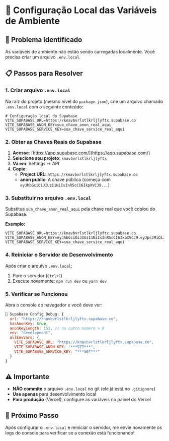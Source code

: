 # 🔧 Configuração Local das Variáveis de Ambiente

## 🚨 Problema Identificado
As variáveis de ambiente não estão sendo carregadas localmente. Você precisa criar um arquivo `.env.local`.

## 📋 Passos para Resolver

### 1. **Criar arquivo `.env.local`**
Na raiz do projeto (mesmo nível do `package.json`), crie um arquivo chamado `.env.local` com o seguinte conteúdo:

```env
# Configuração local do Supabase
VITE_SUPABASE_URL=https://knavbvrlstlkrljlyftx.supabase.co
VITE_SUPABASE_ANON_KEY=sua_chave_anon_real_aqui
VITE_SUPABASE_SERVICE_KEY=sua_chave_service_real_aqui
```

### 2. **Obter as Chaves Reais do Supabase**
1. **Acesse**: [https://app.supabase.com/](https://app.supabase.com/)
2. **Selecione seu projeto**: `knavbvrlstlkrljlyftx`
3. **Vá em**: Settings → API
4. **Copie**:
   - **Project URL**: `https://knavbvrlstlkrljlyftx.supabase.co`
   - **anon public**: A chave pública (começa com `eyJhbGciOiJIUzI1NiIsInR5cCI6IkpXVCJ9...`)

### 3. **Substituir no arquivo `.env.local`**
Substitua `sua_chave_anon_real_aqui` pela chave real que você copiou do Supabase.

**Exemplo:**
```env
VITE_SUPABASE_URL=https://knavbvrlstlkrljlyftx.supabase.co
VITE_SUPABASE_ANON_KEY=eyJhbGciOiJIUzI1NiIsInR5cCI6IkpXVCJ9.eyJpc3MiOiJzdXBhYmFzZSIsInJlZiI6ImtuYXZidnJsc3Rsa3Jsamx5ZnR4Iiwicm9sZSI6ImFub24iLCJpYXQiOjE3NTc5MzUyMDUsImV4cCI6MjA3MzUxMTIwNX0.SUA_CHAVE_REAL_AQUI
VITE_SUPABASE_SERVICE_KEY=sua_chave_service_real_aqui
```

### 4. **Reiniciar o Servidor de Desenvolvimento**
Após criar o arquivo `.env.local`:
1. Pare o servidor (`Ctrl+C`)
2. Execute novamente: `npm run dev` ou `yarn dev`

### 5. **Verificar se Funcionou**
Abra o console do navegador e você deve ver:
```javascript
🔧 Supabase Config Debug: {
  url: "https://knavbvrlstlkrljlyftx.supabase.co",
  hasAnonKey: true,
  anonKeyLength: 151, // ou outro número > 0
  env: "development",
  allEnvVars: {
    VITE_SUPABASE_URL: "https://knavbvrlstlkrljlyftx.supabase.co",
    VITE_SUPABASE_ANON_KEY: "***SET***",
    VITE_SUPABASE_SERVICE_KEY: "***SET***"
  }
}
```

## ⚠️ Importante

- **NÃO commite** o arquivo `.env.local` no git (ele já está no `.gitignore`)
- **Use apenas** para desenvolvimento local
- **Para produção** (Vercel), configure as variáveis no painel do Vercel

## 🎯 Próximo Passo

Após configurar o `.env.local` e reiniciar o servidor, me envie novamente os logs do console para verificar se a conexão está funcionando!
